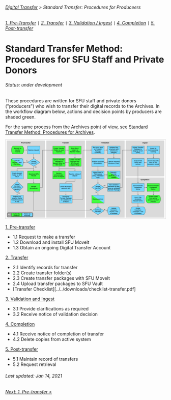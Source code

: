 ###### [Digital Transfer](../../README.md) > Standard Transfer: Procedures for Produceers
###### [1. Pre-Transfer](01-pre-transfer.md) `|` [2. Transfer](02-transfer.md) `|` [3. Validation / Ingest](03-validation-ingest.md) `|` [4. Completion](04-completion.md) `|` [5. Post-transfer](05-post-transfer.md)

# Standard Transfer Method: Procedures for SFU Staff and Private Donors
###### Status: under development
These procedures are written for SFU staff and private donors ("producers") who wish to transfer their digital records to the Archives. In the workflow diagram below, actions and decision points by producers are shaded green.

For the same process from the Archives point of view, see [Standard Transfer Method: Procedures for Archives](../standard-archives/00-introduction.md).

![Workflow diagram](../../screenshots/00-digital-transfer-workflow.png)

[1. Pre-transfer](01-pre-transfer.md)
- 1.1 Request to make a transfer
- 1.2 Download and install SFU MoveIt
- 1.3 Obtain an ongoing Digital Transfer Account

[2. Transfer](02-transfer.md)
- 2.1 Identify records for transfer
- 2.2 Create transfer folder(s)
- 2.3 Create transfer packages with SFU MoveIt
- 2.4 Upload transfer packages to SFU Vault
- [Transfer Checklist][../../downloads/checklist-transfer.pdf]

[3. Validation and Ingest](03-validation-and-ingest.md)
- 3.1 Provide clarifications as required
- 3.2 Receive notice of validation decision

[4. Completion](04-completion.md)
- 4.1 Receive notice of completion of transfer
- 4.2 Delete copies from active system

[5. Post-transfer](05-post-transfer.md)
- 5.1 Maintain record of transfers
- 5.2 Request retrieval

###### Last updated: Jan 14, 2021
###### [Next: 1. Pre-transfer >](01-pre-transfer.md)
